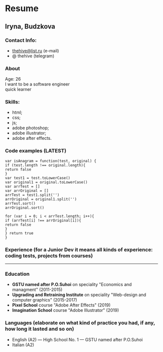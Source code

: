 # Resume

## **Iryna, Budzkova**

### Contact Info:
- thehive@list.ru (e-mail)
- @ thehive (telegram)

### About
Age: 26  
I want to be a software engineer  
quick learner  

### Skills:
- html;
- css;
- js;
- adobe photoshop;
- adobe illustrator;
- adobe after effects.

### Code examples (LATEST)
```
var isAnagram = function(test, original) {
if (test.length !== original.length){
return false
}
var test1 = test.toLowerCase()
var original1 = original.toLowerCase()
var arrTest = []
var arrOriginal = []
arrTest = test1.split('')
arrOriginal = original1.split('')
arrTest.sort()
arrOriginal.sort()

for (var i = 0; i < arrTest.length; i++){
if (arrTest[i] !== arrOriginal[i]){
return false
}
} return true
}
```
### Experience (for a Junior Dev it means all kinds of experience: coding tests, projects from courses)
---

### Education
- **GSTU named after P.O.Suhoi** on speciality "Economics and managment" (2011-2015)
- **Upgrading and Retraining Institute** on speciality "Web-design and computer graphics" (2015-2017)
- **Pixel School** course "Adobe After Effects" (2019)
- **Imagination School** course "Adobe Illustrator" (2019)

### Languages (elaborate on what kind of practice you had, if any, how long it lasted and so on)
- English (A2)
— High School No. 1
— GSTU named after P.O.Suhoi
- Italian (A2)
